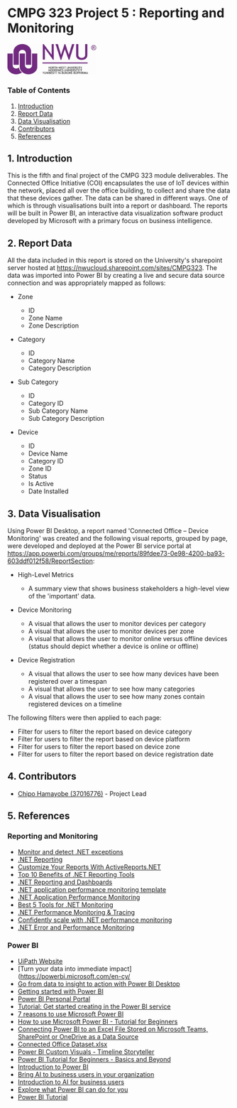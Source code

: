 
# CMPG 323 Project 5 : Reporting and Monitoring
<img src="https://github.com/ChiefMonk/CMPG-323-Overview-37016776/blob/main/nwu_logo.jpg" width="200px" style="text-align:center;float:center;" />

### Table of Contents
1. [Introduction](#intro) 
2. [Report Data](#data) 
3. [Data Visualisation](#visual)
4. [Contributors](#cont)
5. [References](#refs)

<a name="intro"></a>
## 1. Introduction
This is the fifth and final project of the CMPG 323 module deliverables. The Connected Office Initiative (COI) encapsulates the use of IoT devices within the network, placed all over the office building, to collect and share the data that these devices gather. The data can be shared in different ways. One of which is through visualisations built into a report or dashboard. The reports will be built in Power BI, an interactive data visualization software product developed by Microsoft with a primary focus on business intelligence.

<a name="data"></a>
## 2. Report Data
All the data included in this report is stored on the University's sharepoint server hosted at https://nwucloud.sharepoint.com/sites/CMPG323. The data was imported into Power BI by creating a live and secure data source connection and was appropriately mapped as follows:  

* Zone
    * ID
    * Zone Name
    * Zone Description

* Category
    * ID
    * Category  Name
    * Category  Description

* Sub Category
    * ID
    * Category ID
    * Sub Category Name
    * Sub Category Description

* Device
    * ID   
    * Device Name
    * Category ID
    * Zone ID
    * Status
    * Is Active	
    * Date Installed

<a name="visual"></a>
## 3. Data Visualisation
Using Power BI Desktop, a report named 'Connected Office – Device Monitoring' was created and the following visual reports, grouped by page, were developed and deployed at the Power BI service portal at https://app.powerbi.com/groups/me/reports/89fdee73-0e98-4200-ba93-603ddf012f58/ReportSection:

* High-Level Metrics
    * A summary view that shows business stakeholders a high-level view of the 'important' data.
    
* Device Monitoring
    * A visual that allows the user to monitor devices per category   
    * A visual that allows the user to monitor devices per zone
    * A visual that allows the user to monitor online versus offline devices (status should depict whether a device is online or offline)

* Device Registration
    * A visual that allows the user to see how many devices have been registered over a timespan   
    * A visual that allows the user to see how many categories
    * A visual that allows the user to see how many zones contain registered devices on a timeline

 The following filters were then applied to each page: 
   * Filter for users to filter the report based on device category
   * Filter for users to filter the report based on device platform
   * Filter for users to filter the report based on device zone
   * Filter for users to filter the report based on device registration date

<a name="cont"></a>
## 4. Contributors
* [Chipo Hamayobe (37016776)](https://github.com/ChiefMonk) - Project Lead

<a name="refs"></a>
## 5. References
### Reporting and Monitoring
* [Monitor and detect .NET exceptions](https://www.bugsnag.com/platforms/dotnet)
* [.NET Reporting](https://www.devexpress.com/subscriptions/reporting/)
* [Customize Your Reports With ActiveReports.NET](https://www.grapecity.com/activereportsnet)
* [Top 10 Benefits of .NET Reporting Tools](https://www.codeproject.com/Articles/5326032/Top-10-Benefits-of-NET-Reporting-Tools)
* [.NET Reporting and Dashboards](https://www.inetsoft.com/company/.net_reporting_and_dashboards)
* [.NET application performance monitoring template](https://learn.microsoft.com/en-us/system-center/scom/net-application-performance-monitoring-template?view=sc-om-2022)
* [.NET Application Performance Monitoring](https://www.manageengine.com/products/applications_manager/dot-net-application-monitoring.html)
* [Best 5 Tools for .NET Monitoring](https://stackify.com/best-5-tools-for-net-monitoring/)
* [.NET Performance Monitoring & Tracing](https://www.datadoghq.com/net-performance-monitoring/)
* [Confidently scale with .NET performance monitoring](https://newrelic.com/platform/application-monitoring/net)
* [.NET Error and Performance Monitoring](https://sentry.io/for/dot-net/)


### Power BI
* [UiPath Website](https://www.uipath.com)
* [Turn your data into immediate impact](https://powerbi.microsoft.com/en-cy/
* [Go from data to insight to action with Power BI Desktop](https://powerbi.microsoft.com/en-in/desktop/)
* [Getting started with Power BI](https://powerbi.microsoft.com/en-in/getting-started-with-power-bi/)
* [Power BI Personal Portal](https://app.powerbi.com/home?cmpid=pbi-home-body-sta-free&noSignUpCheck=1)
* [Tutorial: Get started creating in the Power BI service](https://learn.microsoft.com/en-us/power-bi/fundamentals/service-get-started)
* [7 reasons to use Microsoft Power BI](https://www.stitchdata.com/resources/7-reasons-power-bi/)
* [How to use Microsoft Power BI - Tutorial for Beginners](https://m.youtube.com/watch?v=TmhQCQr_DCA)
* [Connecting Power BI to an Excel File Stored on Microsoft Teams, SharePoint or OneDrive as a Data Source](https://thejpanda.com/2021/03/18/power-bi-connecting-power-bi-to-an-excel-file-stored-on-microsoft-teams-sharepoint-or-onedrive-as-a-data-source/)
* [Connected Office Dataset.xlsx](https://nwucloud.sharepoint.com/:x:/s/CMPG323/EY0IBJY_mDxIlRBRTj-fiJkBJT4Cgd2qOHHzzyYECfhEnA?e=0a5VY8)
* [Power BI Custom Visuals - Timeline Storyteller](https://www.youtube.com/watch?v=fyyO2JmuNsg)
* [Power BI Tutorial for Beginners - Basics and Beyond](https://www.youtube.com/watch?v=AuYzsfXKkbM)
* [Introduction to Power BI](https://learn.microsoft.com/en-us/training/modules/introduction-power-bi/)
* [Bring AI to business users in your organization](https://learn.microsoft.com/en-za/training/paths/bring-ai-to-business-users-your-organization/)
* [Introduction to AI for business users](https://learn.microsoft.com/en-za/training/paths/introduction-ai-for-business-users/)
* [Explore what Power BI can do for you](https://learn.microsoft.com/en-za/training/modules/explore-power-bi-service/)
* [Power BI Tutorial](https://www.tutorialspoint.com/power_bi/index.htm)